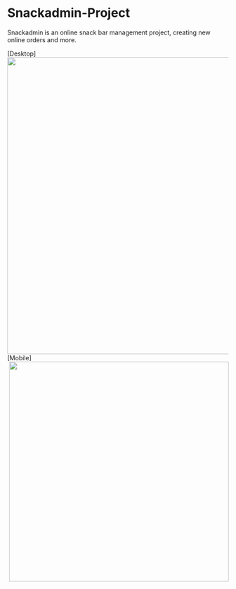# Snackadmin-Project
 Snackadmin is an online snack bar management project, creating new online orders and more.

[Desktop]
<img align="left" width="1200" height="675" src="https://user-images.githubusercontent.com/100738882/232190478-49f8a0fe-8d4f-4fef-8a66-18f7a042f62f.png">

[Mobile]
<img align="right" height="500em" src="https://user-images.githubusercontent.com/100738882/232190380-2a2a87cd-55d9-4c9b-9bcd-403d89a4ad93.png">
